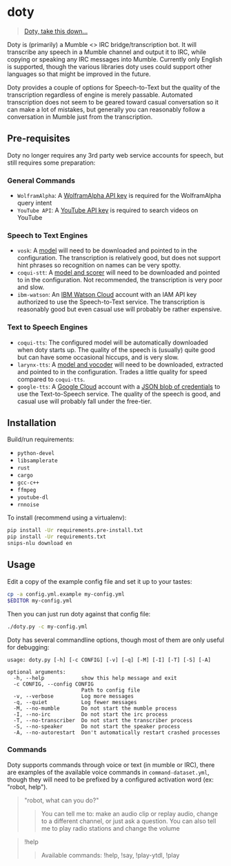 # doty
>[Doty, take this down...](https://www.youtube.com/watch?v=JiG_tOoqfIM)

Doty is (primarily) a Mumble <> IRC bridge/transcription bot. It will transcribe any speech
in a Mumble channel and output it to IRC, while copying or speaking any IRC
messages into Mumble. Currently only English is supported, though the various
libraries doty uses could support other languages so that might be improved in
the future.

Doty provides a couple of options for Speech-to-Text but the quality of the
transcription regardless of engine is merely passable. Automated transcription
does not seem to be geared toward casual conversation so it can
make a lot of mistakes, but generally you can reasonably follow a conversation in
Mumble just from the transcription.

## Pre-requisites

Doty no longer requires any 3rd party web service accounts for speech, but still requires
some preparation:

### General Commands

  - `WolframAlpha`: A [WolframAlpha API key](https://products.wolframalpha.com/api/)
    is required for the WolframAlpha query intent
  - `YouTube API`: A [YouTube API key](https://developers.google.com/youtube/registering_an_application)
    is required to search videos on YouTube

### Speech to Text Engines

  - `vosk`: A [model](https://alphacephei.com/vosk/models)
    will need to be downloaded and pointed to in the configuration. The transcription
    is relatively good, but does not support hint phrases so recognition on names
    can be very spotty.
  - `coqui-stt`: A [model and scorer](https://stt.readthedocs.io/en/latest/DEPLOYMENT.html#download-models)
    will need to be downloaded and pointed to in the configuration. Not recommended,
    the transcription is very poor and slow.
  - `ibm-watson`: An [IBM Watson Cloud](https://www.ibm.com/watson/developercloud/) account
    with an IAM API key authorized to use the Speech-to-Text service. The transcription
    is reasonably good but even casual use will probably be rather expensive.

### Text to Speech Engines

  - `coqui-tts`: The configured model will be automatically downloaded when doty
    starts up. The quality of the speech is (usually) quite good but can have some
    occasional hiccups, and is very slow.
  - `larynx-tts`: A [model and vocoder](https://github.com/rhasspy/larynx/releases/tag/2021-03-28)
    will need to be downloaded, extracted and pointed to in the configuration.
    Trades a little quality for speed compared to `coqui-tts`.
  - `google-tts`: A [Google Cloud](https://cloud.google.com/) account with a
    [JSON blob of credentials](https://cloud.google.com/iam/docs/creating-managing-service-account-keys)
    to use the Text-to-Speech service. The quality of the speech is good, and
    casual use will probably fall under the free-tier.

## Installation

Build/run requirements:

  - `python-devel`
  - `libsamplerate`
  - `rust`
  - `cargo`
  - `gcc-c++`
  - `ffmpeg`
  - `youtube-dl`
  - `rnnoise`

To install (recommend using a virtualenv):

~~~~bash
pip install -Ur requirements.pre-install.txt
pip install -Ur requirements.txt
snips-nlu download en
~~~~

## Usage

Edit a copy of the example config file and set it up to your tastes:

~~~~bash
cp -a config.yml.example my-config.yml
$EDITOR my-config.yml
~~~~

Then you can just run doty against that config file:

~~~~bash
./doty.py -c my-config.yml
~~~~

Doty has several commandline options, though most of them are only useful for
debugging:

~~~~
usage: doty.py [-h] [-c CONFIG] [-v] [-q] [-M] [-I] [-T] [-S] [-A]

optional arguments:
  -h, --help            show this help message and exit
  -c CONFIG, --config CONFIG
                        Path to config file
  -v, --verbose         Log more messages
  -q, --quiet           Log fewer messages
  -M, --no-mumble       Do not start the mumble process
  -I, --no-irc          Do not start the irc process
  -T, --no-transcriber  Do not start the transcriber process
  -S, --no-speaker      Do not start the speaker process
  -A, --no-autorestart  Don't automatically restart crashed processes
~~~~

### Commands

Doty supports commands through voice or text (in mumble or IRC), there are examples
of the available voice commands in `command-dataset.yml`, though they will need to be
prefixed by a configured activation word (ex: "robot, help").

> "robot, what can you do?"
>> You can tell me to: make an audio clip or replay audio, change to a different
channel, or just ask a question. You can also tell me to play radio stations
and change the volume

> !help
>> Available commands: !help, !say, !play-ytdl, !play

